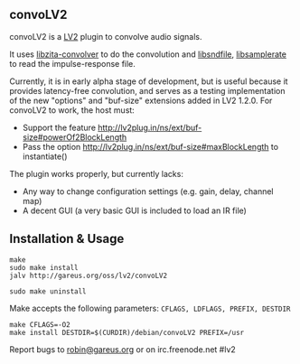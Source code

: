 convoLV2
--------

convoLV2 is a [LV2](http://lv2plug.in) plugin to convolve audio signals.

It uses
[libzita-convolver](http://kokkinizita.linuxaudio.org/linuxaudio/downloads/) to
do the convolution and [libsndfile](http://www.mega-nerd.com/libsndfile/),
[libsamplerate](http://www.mega-nerd.com/SRC/) to read the impulse-response
file.

Currently, it is in early alpha stage of development, but is useful because it
provides latency-free convolution, and serves as a testing implementation of
the new "options" and "buf-size" extensions added in LV2 1.2.0.  For convoLV2
to work, the host must:

 * Support the feature http://lv2plug.in/ns/ext/buf-size#powerOf2BlockLength
 * Pass the option http://lv2plug.in/ns/ext/buf-size#maxBlockLength to
   instantiate()

The plugin works properly, but currently lacks:

 * Any way to change configuration settings (e.g. gain, delay, channel map)
 * A decent GUI (a very basic GUI is included to load an IR file)

Installation & Usage
--------------------

    make
    sudo make install
    jalv http://gareus.org/oss/lv2/convoLV2
    
    sudo make uninstall

Make accepts the following parameters: `CFLAGS, LDFLAGS, PREFIX, DESTDIR`

    make CFLAGS=-O2
    make install DESTDIR=$(CURDIR)/debian/convoLV2 PREFIX=/usr

Report bugs to <robin@gareus.org> or on irc.freenode.net #lv2 
